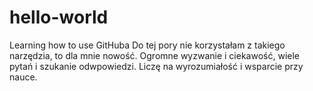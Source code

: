 # hello-world
 Learning how to use GitHuba
 Do tej pory nie korzystałam z takiego narzędzia, to dla mnie nowość.
 Ogromne wyzwanie i ciekawość, wiele pytań i szukanie odwpowiedzi.
 Liczę na wyrozumiałość i wsparcie przy nauce.
